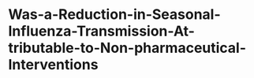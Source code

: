 # Was-a-Reduction-in-Seasonal-Influenza-Transmission-At-tributable-to-Non-pharmaceutical-Interventions